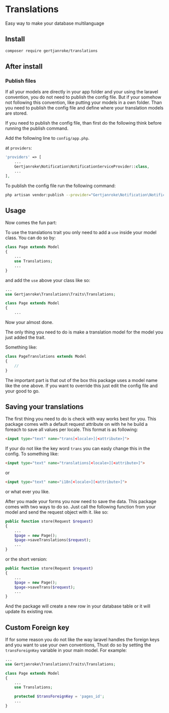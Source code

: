 # Translations
Easy way to make your database multilanguage

## Install
```bash
composer require gertjanroke/translations
```

## After install

### Publish files

If all your models are directly in your app folder and your using the laravel convention, you do not need to publish the config file.
But if your somehow not following this convention, like putting your models in a own folder.
Than you need to publish the config file and define where your translation models are stored.

If you need to publish the config file, than first do the following think before running the publish command.

Add the following line to `config/app.php`.

at `providers`:

```php
'providers' => [
	...
	Gertjanroke\Notification\NotificationServiceProvider::class,
	...
],
```

To publish the config file run the following command:
```bash
php artisan vendor:publish --provider="Gertjanroke\Notification\NotificationServiceProvider"
```

## Usage

Now comes the fun part:

To use the translations trait you only need to add a `use` inside your model class.
You can do so by:
```php
class Page extends Model
{
	...
	use Translations;
	...
}
```

and add the `use` above your class like so:

```php
...
use Gertjanroke\Translations\Traits\Translations;

class Page extends Model
{
	...
```

Now your almost done.

The only thing you need to do is make a translation model for the model you just added the trait.

Something like:
```php
class PageTranslations extends Model
{
    //
}
```

The important part is that out of the box this package uses a model name like the one above.
If you want to override this just edit the config file and your good to go.

## Saving your translations

The first thing you need to do is check with way works best for you.
This package comes with a default request attribute on with he he build a foreach to save all values per locale.
This format is as following:
```html
<input type="text" name="trans[<locale>][<attribute>]">
```

If your do not like the key word `trans` you can easly change this in the config.
To something like:
```html
<input type="text" name="translations[<locale>][<attribute>]">
```
or
```html
<input type="text" name="i18n[<locale>][<attribute>]">
```
or what ever you like.

After you made your forms you now need to save the data.
This package comes with two ways to do so.
Just call the following function from your model and send the request object with it.
like so:
```php
public function store(Request $request)
{
	...
	$page = new Page();
	$page->saveTranslations($request);
	...
}
```
or the short version:
```php
public function store(Request $request)
{
	...
	$page = new Page();
	$page->saveTrans($request);
	...
}
```

And the package will create a new row in your database table or it will update its existing row.

## Custom Foreign key

If for some reason you do not like the way laravel handles the foreign keys and you want to use your own conventions,
Thust do so by setting the `transForeignKey` variable in your main model.
For example:
```php
...
use Gertjanroke\Translations\Traits\Translations;

class Page extends Model
{
	...
	use Translations;

    protected $transForeignKey = 'pages_id';
    ...
}
```
